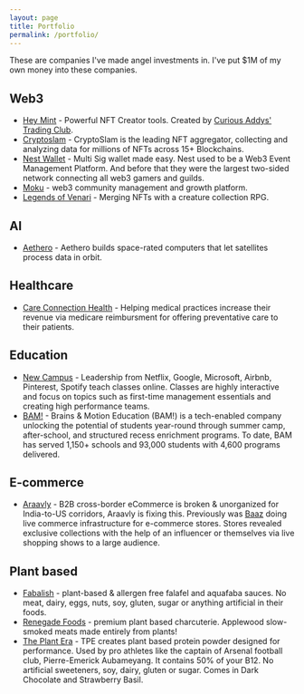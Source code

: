 ```yaml
---
layout: page
title: Portfolio
permalink: /portfolio/
---
```


These are companies I've made angel investments in. I've put $1M of my own money into these companies.

## Web3

- [Hey Mint](https://www.heymint.xyz/) - Powerful NFT Creator tools. Created by [Curious Addys' Trading Club](https://curiousaddys.com/).
- [Cryptoslam](https://cryptoslam.io/) - CryptoSlam is the leading NFT aggregator, collecting and analyzing data for millions of NFTs across 15+ Blockchains. 
- [Nest Wallet](https://nestwallet.xyz/) - Multi Sig wallet made easy. Nest used to be a Web3 Event Management Platform. And before that they were the largest two-sided network connecting all web3 gamers and guilds.
- [Moku](https://twitter.com/akhljndl/status/1738932425965932744) - web3 community management and growth platform. 
- [Legends of Venari](https://legendsofvenari.com/) - Merging NFTs with a creature collection RPG.

## AI
- [Aethero](https://aethero.com/) - Aethero builds space-rated computers that let satellites process data in orbit.

## Healthcare

- [Care Connection Health](https://www.careconnectionhealth.com) - Helping medical practices increase their revenue via medicare reimbursment for offering preventative care to their patients. 

## Education

- [New Campus](https://newcampus.co) - Leadership from Netflix, Google, Microsoft, Airbnb, Pinterest, Spotify teach classes online. Classes are highly interactive and focus on topics such as first-time management essentials and creating high performance teams.
- [BAM!](https://www.brains-and-motion.com/) - Brains & Motion Education (BAM!) is a tech-enabled company unlocking the potential of students year-round through summer camp, after-school, and structured recess enrichment programs. To date, BAM has served 1,150+ schools and 93,000 students with 4,600 programs delivered.


## E-commerce

- [Araavly](#) - B2B cross-border eCommerce is broken & unorganized for India-to-US corridors, Araavly is fixing this. Previously was [Baaz](#) doing live commerce infrastructure for e-commerce stores. Stores revealed exclusive collections with the help of an influencer or themselves via live shopping shows to a large audience.


## Plant based

- [Fabalish](https://www.fabalish.com) - plant-based & allergen free falafel and aquafaba sauces. No meat, dairy, eggs, nuts, soy, gluten, sugar or anything artificial in their foods.
- [Renegade Foods](https://renegadefoods.com/) - premium plant based charcuterie. Applewood slow-smoked meats made entirely from plants!
- [The Plant Era](https://theplantera.com) - TPE creates plant based protein powder designed for performance. Used by pro athletes like the captain of Arsenal football club, Pierre-Emerick Aubameyang. It contains 50% of your B12. No artificial sweeteners, soy, dairy, gluten or sugar. Comes in Dark Chocolate and Strawberry Basil.
